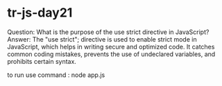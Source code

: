 # tr-js-day21
Question: What is the purpose of the use strict directive in JavaScript?
Answer: The "use strict"; directive is used to enable strict mode in JavaScript, which helps in writing secure and optimized code. It catches common coding mistakes, prevents the use of undeclared variables, and prohibits certain syntax.

to run use command : node app.js

